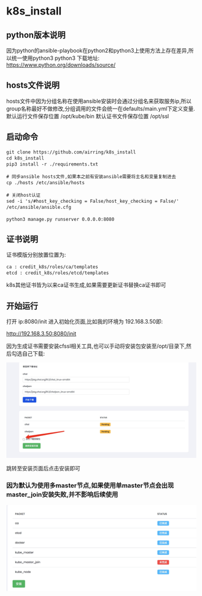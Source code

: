 # k8s_install
## python版本说明
因为python的ansible-playbook在python2和python3上使用方法上存在差异,所以统一使用python3
python3 下载地址:
https://www.python.org/downloads/source/

## hosts文件说明
hosts文件中因为分组名称在使用ansible安装时会通过分组名来获取服务ip,所以group名称最好不做修改,分组调用的文件会统一在defaults/main.yml下定义变量.
默认运行文件保存位置 /opt/kube/bin
默认证书文件保存位置 /opt/ssl

## 启动命令
```
git clone https://github.com/airring/k8s_install
cd k8s_install
pip3 install -r ./requirements.txt

# 同步ansible hosts文件,如果本之前有安装ansible需要将主名和变量复制进去
cp ./hosts /etc/ansible/hosts

# 关闭host认证
sed -i 's/#host_key_checking = False/host_key_checking = False/' /etc/ansible/ansible.cfg

python3 manage.py runserver 0.0.0.0:8080
```
## 证书说明
证书模版分别放置位置为:
```
ca : credit_k8s/roles/ca/templates
etcd : credit_k8s/roles/etcd/templates
```
k8s其他证书皆为以来ca证书生成,如果需要更新证书替换ca证书即可

## 开始运行
打开 ip:8080/init 进入初始化页面,比如我的环境为 192.168.3.50即:

http://192.168.3.50:8080/init

因为生成证书需要安装cfssl相关工具,也可以手动将安装包安装至/opt/目录下,然后勾选自己下载:

![image](img/1.png)

跳转至安装页面后点击安装即可

### 因为默认为使用多master节点,如果使用单master节点会出现master_join安装失败,并不影响后续使用

![image](img/2.png)